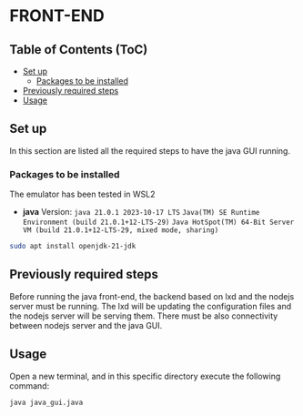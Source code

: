# FRONT-END

## Table of Contents (ToC)
<!--ts-->
   * [Set up](#Set-up)
      * [Packages to be installed](#Packages-to-be-installed)
   * [Previously required steps](#Previously-required-steps)
   * [Usage](#Usage)
<!--te-->

## Set up

In this section are listed all the required steps to have the java GUI running.

### Packages to be installed

The emulator has been tested in WSL2

- **java** Version:
`java 21.0.1 2023-10-17 LTS`
`Java(TM) SE Runtime Environment (build 21.0.1+12-LTS-29)`
`Java HotSpot(TM) 64-Bit Server VM (build 21.0.1+12-LTS-29, mixed mode, sharing)`

````bash
sudo apt install openjdk-21-jdk
````

## Previously required steps

Before running the java front-end, the backend based on lxd and the nodejs server must be running. The lxd will be updating the configuration files and the nodejs server will be serving them. There must be also connectivity between nodejs server and the java GUI.

## Usage

Open a new terminal, and in this specific directory execute the following command:

````bash
java java_gui.java
````